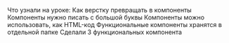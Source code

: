 Что узнали на уроке:
Как верстку превращать в компоненты
Компоненты нужно писать с большой буквы
Компоненты можно использовать, как HTML-код
Функциональные компоненты хранятся в отдельной папке
Сделали 3 функциональных компонента
